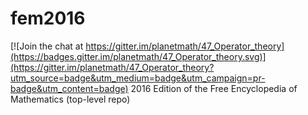 # fem2016

[![Join the chat at https://gitter.im/planetmath/47_Operator_theory](https://badges.gitter.im/planetmath/47_Operator_theory.svg)](https://gitter.im/planetmath/47_Operator_theory?utm_source=badge&utm_medium=badge&utm_campaign=pr-badge&utm_content=badge)
2016 Edition of the Free Encyclopedia of Mathematics (top-level repo)
